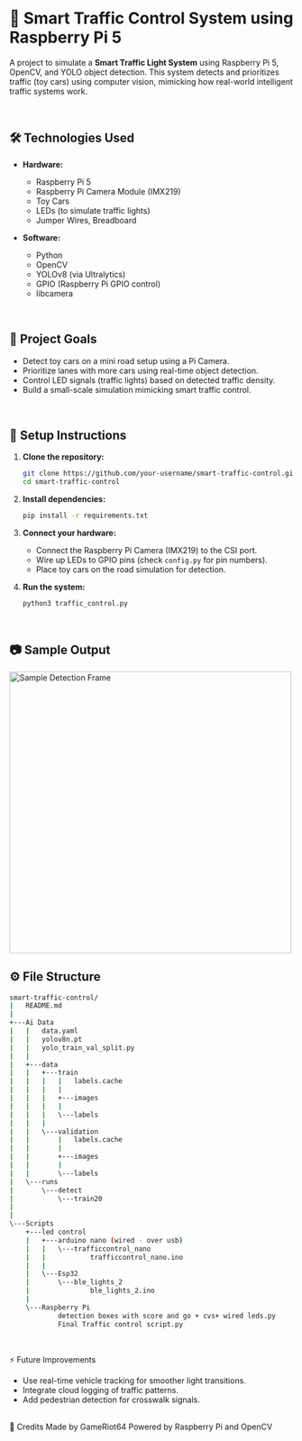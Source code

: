 # 🚦 Smart Traffic Control System using Raspberry Pi 5

A project to simulate a **Smart Traffic Light System** using Raspberry Pi 5, OpenCV, and YOLO object detection. This system detects and prioritizes traffic (toy cars) using computer vision, mimicking how real-world intelligent traffic systems work.

<br>

## 🛠️ Technologies Used

- **Hardware:**
  - Raspberry Pi 5
  - Raspberry Pi Camera Module (IMX219)
  - Toy Cars
  - LEDs (to simulate traffic lights)
  - Jumper Wires, Breadboard

- **Software:**
  - Python
  - OpenCV
  - YOLOv8 (via Ultralytics)
  - GPIO (Raspberry Pi GPIO control)
  - libcamera

<br>

## 🎯 Project Goals

- Detect toy cars on a mini road setup using a Pi Camera.
- Prioritize lanes with more cars using real-time object detection.
- Control LED signals (traffic lights) based on detected traffic density.
- Build a small-scale simulation mimicking smart traffic control.

<br>

## 🧰 Setup Instructions

1. **Clone the repository:**

    ```bash
    git clone https://github.com/your-username/smart-traffic-control.git
    cd smart-traffic-control
    ```

2. **Install dependencies:**

    ```bash
    pip install -r requirements.txt
    ```

3. **Connect your hardware:**

    - Connect the Raspberry Pi Camera (IMX219) to the CSI port.
    - Wire up LEDs to GPIO pins (check `config.py` for pin numbers).
    - Place toy cars on the road simulation for detection.

4. **Run the system:**

    ```bash
    python3 traffic_control.py
    ```

<br>

## 📷 Sample Output

<img src="docs/output_frame.jpg" width="500" alt="Sample Detection Frame">

<br>

## ⚙️ File Structure

```bash
smart-traffic-control/
|   README.md
|
+---Ai Data
|   |   data.yaml
|   |   yolov8n.pt
|   |   yolo_train_val_split.py
|   |
|   +---data
|   |   +---train
|   |   |   |   labels.cache
|   |   |   |
|   |   |   +---images
|   |   |   |
|   |   |   \---labels
|   |   |   
|   |   \---validation
|   |       |   labels.cache
|   |       |
|   |       +---images
|   |       |
|   |       \---labels
|   \---runs
|       \---detect
|           \---train20
|               
|
\---Scripts
    +---led control
    |   +---arduino nano (wired - over usb)
    |   |   \---trafficcontrol_nano
    |   |           trafficcontrol_nano.ino
    |   |
    |   \---Esp32
    |       \---ble_lights_2
    |               ble_lights_2.ino
    |
    \---Raspberry Pi
            detection boxes with score and go + cvs+ wired leds.py
            Final Traffic control script.py
```
<br>

⚡ Future Improvements
<ul>
<li>Use real-time vehicle tracking for smoother light transitions.</li>

<li>Integrate cloud logging of traffic patterns.</li>

<li>Add pedestrian detection for crosswalk signals.</li>
</ul>
<br>
🧠 Credits
Made by GameRiot64 
Powered by Raspberry Pi and OpenCV